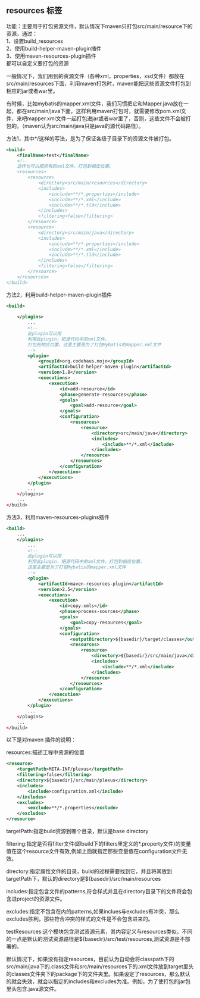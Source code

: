 
## resources 标签
功能：主要用于打包资源文件，默认情况下maven只打包src/main/resource下的资源，通过：  
1、设置build_resources  
2、使用build-helper-maven-plugin插件  
3、使用maven-resources-plugin插件  
都可以自定义要打包的资源  

一般情况下，我们用到的资源文件（各种xml，properties，xsd文件）都放在src/main/resources下面，利用maven打包时，maven能把这些资源文件打包到相应的jar或者war里。

有时候，比如mybatis的mapper.xml文件，我们习惯把它和Mapper.java放在一起，都在src/main/java下面，这样利用maven打包时，就需要修改pom.xml文件，来吧mapper.xml文件一起打包进jar或者war里了，否则，这些文件不会被打包的。（maven认为src/main/java只是java的源代码路径）。

方法1，其中*/这样的写法，是为了保证各级子目录下的资源文件被打包。

```xml
<build>  
    <finalName>test</finalName>  
    <!--  
    这样也可以把所有的xml文件，打包到相应位置。  
    <resources>  
        <resource>  
            <directory>src/main/resources</directory>  
            <includes>  
                <include>**/*.properties</include>  
                <include>**/*.xml</include>  
                <include>**/*.tld</include>  
            </includes>  
            <filtering>false</filtering>  
        </resource>  
        <resource>  
            <directory>src/main/java</directory>  
            <includes>  
                <include>**/*.properties</include>  
                <include>**/*.xml</include>  
                <include>**/*.tld</include>  
            </includes>  
            <filtering>false</filtering>  
        </resource>  
    </resources>  
</build>
```

方法2，利用build-helper-maven-plugin插件

```xml
<build>  
  
    </plugins>  
        ...  
        <!--  
        此plugin可以用  
        利用此plugin，把源代码中的xml文件，  
        打包到相应位置，这里主要是为了打包Mybatis的mapper.xml文件   
        -->  
        <plugin>  
            <groupId>org.codehaus.mojo</groupId>  
            <artifactId>build-helper-maven-plugin</artifactId>  
            <version>1.8</version>  
            <executions>  
                <execution>  
                    <id>add-resource</id>  
                    <phase>generate-resources</phase>  
                    <goals>  
                        <goal>add-resource</goal>  
                    </goals>  
                    <configuration>  
                        <resources>  
                            <resource>  
                                <directory>src/main/java</directory>  
                                <includes>  
                                    <include>**/*.xml</include>  
                                </includes>  
                            </resource>  
                        </resources>  
                    </configuration>  
                </execution>  
            </executions>  
        </plugin>     
        ...  
    </plugins>       
    ...  
</build>
```

方法3，利用maven-resources-plugins插件

```xml
<build>  
    ...  
    </plugins>  
        ...  
        <!--  
        此plugin可以用  
        利用此plugin，把源代码中的xml文件，打包到相应位置，  
        这里主要是为了打包Mybatis的mapper.xml文件   
        -->  
        <plugin>  
            <artifactId>maven-resources-plugin</artifactId>  
            <version>2.5</version>  
            <executions>  
                <execution>  
                    <id>copy-xmls</id>  
                    <phase>process-sources</phase>  
                    <goals>  
                        <goal>copy-resources</goal>  
                    </goals>  
                    <configuration>  
                        <outputDirectory>${basedir}/target/classes</outputDirectory>  
                        <resources>  
                            <resource>  
                                <directory>${basedir}/src/main/java</directory>  
                                <includes>  
                                    <include>**/*.xml</include>  
                                </includes>  
                            </resource>  
                        </resources>  
                    </configuration>  
                </execution>  
            </executions>  
        </plugin>     
        ...  
    </plugins>       
    ...  
</build>

```

以下是对maven 插件的说明：

resources:描述工程中资源的位置

```xml
<resource> 
    <targetPath>META-INF/plexus</targetPath> 
    <filtering>false</filtering> 
    <directory>${basedir}/src/main/plexus</directory> 
    <includes> 
        <include>configuration.xml</include> 
    </includes> 
    <excludes> 
        <exclude>**/*.properties</exclude> 
    </excludes> 
</resource>
```

targetPath:指定build资源到哪个目录，默认是base directory

filtering:指定是否将filter文件(即build下的filters里定义的*.property文件)的变量值在这个resource文件有效,例如上面就指定那些变量值在configuration文件无效。

directory:指定属性文件的目录，build的过程需要找到它，并且将其放到targetPath下，默认的directory是${basedir}/src/main/resources

includes:指定包含文件的patterns,符合样式并且在directory目录下的文件将会包含进project的资源文件。

excludes:指定不包含在内的patterns,如果inclues与excludes有冲突，那么excludes胜利，那些符合冲突的样式的文件是不会包含进来的。

testResources:这个模块包含测试资源元素，其内容定义与resources类似，不同的一点是默认的测试资源路径是${basedir}/src/test/resources,测试资源是不部署的。

默认情况下，如果没有指定resources，目前认为自动会将classpath下的src/main/java下的.class文件和src/main/resources下的.xml文件放到target里头的classes文件夹下的package下的文件夹里。如果设定了resources，那么默认的就会失效，就会以指定的includes和excludes为准。例如，为了使打包的jar包里头包含.java源文件。